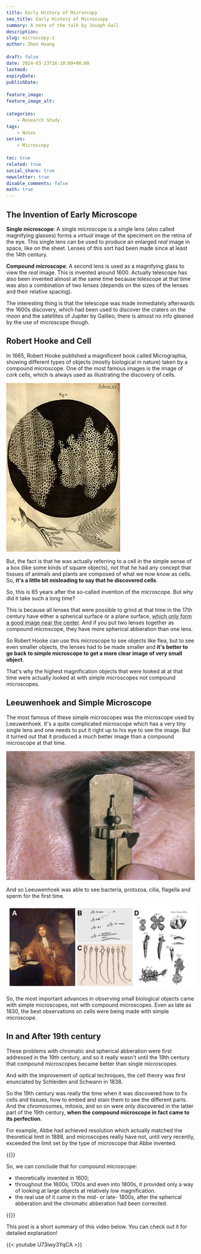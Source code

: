 ```yaml
---
title: Early History of Microscopy
seo_title: Early History of Microscopy
summary: A note of the talk by Joseph Gall
description: 
slug: microscopy-1
author: Zhen Huang

draft: false
date: 2024-03-23T16:10:09+08:00
lastmod: 
expiryDate: 
publishDate: 

feature_image: 
feature_image_alt: 

categories:
    - Research Study
tags:
    - Notes
series:
    - Microscopy

toc: true
related: true
social_share: true
newsletter: true
disable_comments: false
math: true
---
```


## The Invention of Early Microscope

**Single microscope**: A single microscope is a single lens (also called magnifying glasses) forms a *virtual* image of the speciment on the retina of the eye. This single lens can be used to produce an enlarged *real* image in space, like on the sheet. Lenses of this sort had been made since at least the 14th century.

**Compound microscope**: A second lens is used as a magnifying glass to view the *real* image. This is invented around 1600. Actually telescope has also been invented almost at the same time because telescope at that time was also a combination of two lenses (depends on the sizes of the lenses and their relative spacing).

The interesting thing is that the telescope was made immediately afterwards the 1600s discovery, which had been used to discover the craters on the moon and the satellites of Jupiter by Galileo, there is almost no info gleaned by the use of microscope though.

## Robert Hooke and Cell

In 1665, Robert Hooke published a magnificent book called Micrographia, showing different types of objects (mostly biological in nature) taken by a compound microscope. One of the most famous images is the image of cork cells, which is always used as illustrating the discovery of cells.

![cork cells](cork-cells.png#small)

But, the fact is that he was actually referring to a cell in the simple sense of a box (like some kinds of square objects), not that he had any concept that tissues of animals and plants are composed of what we now know as cells. So, **it's a little bit misleading to say that he discovered cells**.

So, this is 65 years after the so-called invention of the microscope. But why did it take such a long time?

This is because all lenses that were possible to grind at that time in the 17th century have either a spherical surface or a plane surface, <abbr title="Spherical abberation">which only form a good image near the center</abbr>. And if you put two lenses together as compound microscope, they have more spherical abberation than one lens.

So Robert Hooke can use this microscope to see objects like flea, but to see even smaller objects, the lenses had to be made smaller and **it's better to go back to simple microscope to get a more clear image of very small object**.

That's why the highest magnification objects that were looked at at that time were actually looked at with simple microscopes not compound microscopes.

## Leeuwenhoek and Simple Microscope

The most famous of these simple microscopes was the microscope used by Leeuwenhoek. It's a quite complicated microscope which has a very tiny single lens and one needs to put it right up to his eye to see the image. But it turned out that it produced a much better image than a compound microscope at that time.

![simple-microscope-by-Leeuwenhoek](simple-microscope-by-Leeuwenhoek.png#small)

And so Leeuwenhoek was able to see bacteria, protozoa, cilia, flagella and sperm for the first time.

![Leeuwenhoek-image](Leeuwenhoek-image.png#small)

So, the most important advances in observing small biological objects came with simple microscopes, not with compound microscopes. Even as late as 1830, the best observations on cells were being made with simple microscope.

## In and After 19th century

These problems with chromatic and spherical abberation were first addressed in the 19th century, and so it really wasn't until the 19th century that compound microscopes became better than single microscopes.

And with the improvement of optical techniques, the cell theory was first enunciated by Schleiden and Schwann in 1838.

So the 19th century was really the time when it was discovered how to fix cells and tissues, how to embed and stain them to see the different parts. And the chromosomes, mitosis, and so on were only discovered in the latter part of the 19th century, **when the compound microscope in fact came to its perfection**.

For example, Abbe had achieved resolution which actually matched the theoretical limit in 1888, and microscopes really have not, until very recently, exceeded the limit set by the type of microscope that Abbe invented.

{{<notice tip>}}

So, we can conclude that for compound microscope:

* theoretically invented in 1600;
* throughout the 1600s, 1700s and even into 1800s, it provided only a way of looking at large objects at relatively low magnification.
* the real use of it came in the mid- or late- 1800s, after the spherical abberation and the chromatic abberation had been corrected.

{{</notice>}}

This post is a short summary of this video below. You can check out it for detailed explanation!

{{< youtube U73iwy3YqCA >}}